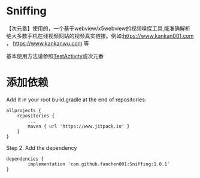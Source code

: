 # Sniffing
【次元番】使用的，一个基于webview/x5webview的视频嗅探工具,能准确解析绝大多数手机在线视频网站的视频真实链接。例如:https://www.kankan001.com ， https://www.kankanwu.com   等

基本使用方法请参照[TestActivity](https://github.com/fanchen001/Sniffing/blob/master/app/src/main/java/com/fanchen/sniffingtest/TestActivity.java)或次元番


# 添加依赖
Add it in your root build.gradle at the end of repositories:

	allprojects {
		repositories {
			...
			maven { url 'https://www.jitpack.io' }
		}
	}
  
Step 2. Add the dependency

	dependencies {
	        implementation 'com.github.fanchen001:Sniffing:1.0.1'
	}
